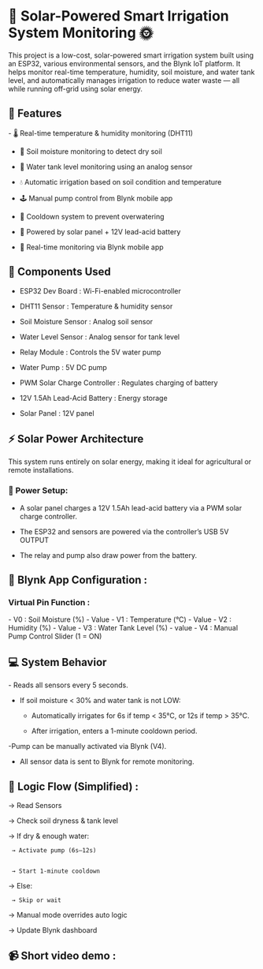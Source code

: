<h1>🌿 Solar-Powered Smart Irrigation System Monitoring 🌞</h1>

This project is a low-cost, solar-powered smart irrigation system built using an ESP32, various environmental sensors, and the Blynk IoT platform. It helps monitor real-time temperature, humidity, soil moisture, and water tank level, and automatically manages irrigation to reduce water waste — all while running off-grid using solar energy.

<h2>🧠 Features</h2>
- 🌡️ Real-time temperature & humidity monitoring (DHT11)

- 🌱 Soil moisture monitoring to detect dry soil

- 🚰 Water tank level monitoring using an analog sensor

- 💧 Automatic irrigation based on soil condition and temperature

- 🕹️ Manual pump control from Blynk mobile app

- 🧊 Cooldown system to prevent overwatering

- 🔋 Powered by solar panel + 12V lead-acid battery

- 📲 Real-time monitoring via Blynk mobile app

<h2>  🔧 Components Used</h2>

- ESP32 Dev Board : 	Wi-Fi-enabled microcontroller

  
- DHT11 Sensor : 	Temperature & humidity sensor


- Soil Moisture Sensor : 	Analog soil sensor


- Water Level Sensor :	Analog sensor for tank level


- Relay Module : Controls the 5V water pump



- Water Pump :	5V DC pump


- PWM Solar Charge Controller :	Regulates charging of battery


- 12V 1.5Ah Lead-Acid Battery	 : Energy storage


- Solar Panel	 : 12V panel

<h2>⚡ Solar Power Architecture</h2>
This system runs entirely on solar energy, making it ideal for agricultural or remote installations.

<h3>🔋 Power Setup:</h3>

- A solar panel charges a 12V 1.5Ah lead-acid battery via a PWM solar charge controller.

- The ESP32 and sensors are powered via the controller’s USB 5V OUTPUT

- The relay and pump also draw power from the battery.

<h2>📲 Blynk App Configuration : </h2>
<h3>Virtual Pin	Function :	</h3>
- V0	: Soil Moisture (%)	- Value
- V1	: Temperature (°C)	- Value 
- V2	: Humidity (%)	- Value 
- V3	: Water Tank Level (%) - 	value
- V4	: Manual Pump Control	Slider (1 = ON)



<h2>💻 System Behavior</h2>
- Reads all sensors every 5 seconds.

- If soil moisture < 30% and water tank is not LOW:

    -  Automatically irrigates for 6s if temp < 35°C, or 12s if temp > 35°C.

    -  After irrigation, enters a 1-minute cooldown period.

-Pump can be manually activated via Blynk (V4).

- All sensor data is sent to Blynk for remote monitoring.

<h2>🔄 Logic Flow (Simplified) : </h2>


  → Read Sensors

  
→ Check soil dryness & tank level


→ If dry & enough water:


     → Activate pump (6s–12s)

     
     → Start 1-minute cooldown

     
→ Else: 


     → Skip or wait

     
→ Manual mode overrides auto logic


→ Update Blynk dashboard  


<h2> 📹 Short video demo : </h2>






